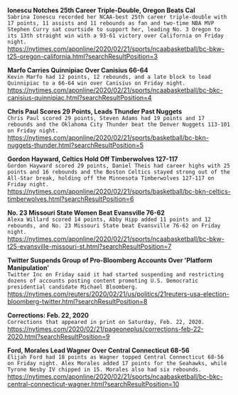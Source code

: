 **Ionescu Notches 25th Career Triple-Double, Oregon Beats Cal**\
`Sabrina Ionescu recorded her NCAA-best 25th career triple-double with 17 points, 11 assists and 11 rebounds as fan and two-time NBA MVP Stephen Curry sat courtside to support her, leading No. 3 Oregon to its 13th straight win with a 93-61 victory over California on Friday night.`\
https://nytimes.com/aponline/2020/02/21/sports/ncaabasketball/bc-bkw-t25-oregon-california.html?searchResultPosition=3

**Marfo Carries Quinnipiac Over Canisius 66-64**\
`Kevin Marfo had 12 points, 12 rebounds, and a late block to lead Quinnipiac to a 66-64 win over Canisius on Friday night.`\
https://nytimes.com/aponline/2020/02/21/sports/ncaabasketball/bc-bkc-canisius-quinnipiac.html?searchResultPosition=4

**Chris Paul Scores 29 Points, Leads Thunder Past Nuggets**\
`Chris Paul scored 29 points, Steven Adams had 19 points and 17 rebounds and the Oklahoma City Thunder beat the Denver Nuggets 113-101 on Friday night.`\
https://nytimes.com/aponline/2020/02/21/sports/basketball/bc-bkn-nuggets-thunder.html?searchResultPosition=5

**Gordon Hayward, Celtics Hold Off Timberwolves 127-117**\
`Gordon Hayward scored 29 points, Daniel Theis had career highs with 25 points and 16 rebounds and the Boston Celtics stayed strong out of the All-Star break, holding off the Minnesota Timberwolves 127-117 on Friday night.`\
https://nytimes.com/aponline/2020/02/21/sports/basketball/bc-bkn-celtics-timberwolves.html?searchResultPosition=6

**No. 23 Missouri State Women Beat Evansville 76-62**\
`Alexa Willard scored 14 points, Abby Hipp added 11 points and 12 rebounds, and No. 23 Missouri State beat Evansville 76-62 on Friday night.`\
https://nytimes.com/aponline/2020/02/21/sports/ncaabasketball/bc-bkw-t25-evansville-missouri-st.html?searchResultPosition=7

**Twitter Suspends Group of Pro-Bloomberg Accounts Over 'Platform Manipulation'**\
`Twitter Inc on Friday said it had started suspending and restricting dozens of accounts posting content promoting U.S. Democratic presidential candidate Michael Bloomberg.     `\
https://nytimes.com/reuters/2020/02/21/us/politics/21reuters-usa-election-bloomberg-twitter.html?searchResultPosition=8

**Corrections: Feb. 22, 2020**\
`Corrections that appeared in print on Saturday, Feb. 22, 2020.`\
https://nytimes.com/2020/02/21/pageoneplus/corrections-feb-22-2020.html?searchResultPosition=9

**Ford, Morales Lead Wagner Over Central Connecticut 68-56**\
`Elijah Ford had 18 points as Wagner topped Central Connecticut 68-56 on Friday night. Alex Morales added 17 points for the Seahawks, while Tyrone Nesby IV chipped in 15. Morales also had six rebounds.`\
https://nytimes.com/aponline/2020/02/21/sports/ncaabasketball/bc-bkc-central-connecticut-wagner.html?searchResultPosition=10

